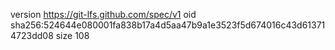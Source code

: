 version https://git-lfs.github.com/spec/v1
oid sha256:524644e080001fa838b17a4d5aa47b9a1e3523f5d674016c43d613714723dd08
size 108
